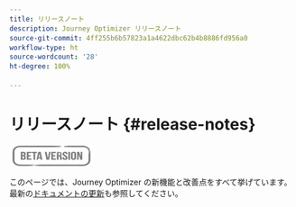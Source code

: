 ```yaml
---
title: リリースノート
description: Journey Optimizer リリースノート
source-git-commit: 4ff255b6b57823a1a4622dbc62b4b8886fd956a0
workflow-type: ht
source-wordcount: '28'
ht-degree: 100%

---
```



# リリースノート {#release-notes}

![](assets/do-not-localize/badge.png)

このページでは、Journey Optimizer の新機能と改善点をすべて挙げています。
最新の[ドキュメントの更新](documentation-updates.md)も参照してください。